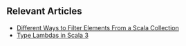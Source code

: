 ## Relevant Articles
- [Different Ways to Filter Elements From a Scala Collection](https://www.baeldung.com/scala/filter-collections)
- [Type Lambdas in Scala 3](https://www.baeldung.com/scala/type-lambdas-scala-3)

